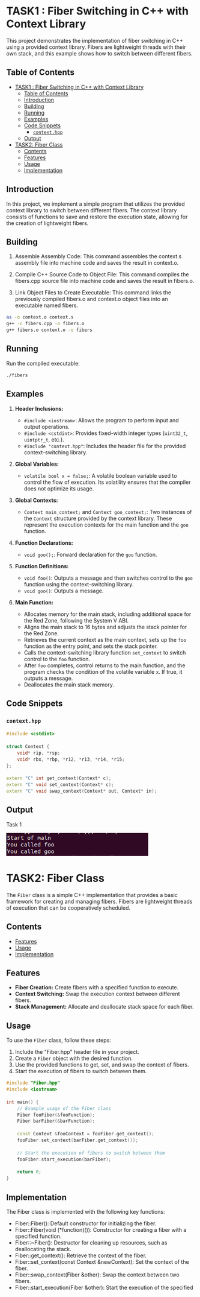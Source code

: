 # TASK1 : Fiber Switching in C++ with Context Library

This project demonstrates the implementation of fiber switching in C++ using a provided context library. Fibers are lightweight threads with their own stack, and this example shows how to switch between different fibers.

## Table of Contents
- [TASK1 : Fiber Switching in C++ with Context Library](#task1--fiber-switching-in-c-with-context-library)
  - [Table of Contents](#table-of-contents)
  - [Introduction](#introduction)
  - [Building](#building)
  - [Running](#running)
  - [Examples](#examples)
  - [Code Snippets](#code-snippets)
    - [`context.hpp`](#contexthpp)
  - [Output](#output)
- [TASK2: Fiber Class](#task2-fiber-class)
  - [Contents](#contents)
  - [Features](#features)
  - [Usage](#usage)
  - [Implementation](#implementation)

## Introduction

In this project, we implement a simple program that utilizes the provided context library to switch between different fibers. The context library consists of functions to save and restore the execution state, allowing for the creation of lightweight fibers.



## Building

1. Assemble Assembly Code:
This command assembles the context.s assembly file into machine code and saves the result in context.o.

2. Compile C++ Source Code to Object File:
This command compiles the fibers.cpp source file into machine code and saves the result in fibers.o.

3. Link Object Files to Create Executable:
This command links the previously compiled fibers.o and context.o object files into an executable named fibers. 

```bash
as -o context.o context.s
g++ -c fibers.cpp -o fibers.o
g++ fibers.o context.o -o fibers

```
## Running
Run the compiled executable:

```bash
./fibers

```

## Examples

1. **Header Inclusions:**
   - `#include <iostream>`: Allows the program to perform input and output operations.
   - `#include <cstdint>`: Provides fixed-width integer types (`uint32_t`, `uintptr_t`, etc.).
   - `#include "context.hpp"`: Includes the header file for the provided context-switching library.

2. **Global Variables:**
   - `volatile bool x = false;`: A volatile boolean variable used to control the flow of execution. Its volatility ensures that the compiler does not optimize its usage.

3. **Global Contexts:**
   - `Context main_context;` and `Context goo_context;`: Two instances of the `Context` structure provided by the context library. These represent the execution contexts for the main function and the `goo` function.

4. **Function Declarations:**
   - `void goo();`: Forward declaration for the `goo` function.

5. **Function Definitions:**
   - `void foo()`: Outputs a message and then switches control to the `goo` function using the context-switching library.
   - `void goo()`: Outputs a message.

6. **Main Function:**
   - Allocates memory for the main stack, including additional space for the Red Zone, following the System V ABI.
   - Aligns the main stack to 16 bytes and adjusts the stack pointer for the Red Zone.
   - Retrieves the current context as the main context, sets up the `foo` function as the entry point, and sets the stack pointer.
   - Calls the context-switching library function `set_context` to switch control to the `foo` function.
   - After `foo` completes, control returns to the main function, and the program checks the condition of the volatile variable `x`. If true, it outputs a message.
   - Deallocates the main stack memory.

## Code Snippets

### `context.hpp`

```cpp
#include <cstdint>

struct Context {
    void* rip, *rsp;
    void* rbx, *rbp, *r12, *r13, *r14, *r15;
};

extern "C" int get_context(Context* c);
extern "C" void set_context(Context* c);
extern "C" void swap_context(Context* out, Context* in);

```
## Output
Task 1

![Task 1 output](fiber.png)


# TASK2: Fiber Class

The `Fiber` class is a simple C++ implementation that provides a basic framework for creating and managing fibers. Fibers are lightweight threads of execution that can be cooperatively scheduled.

## Contents


- [Features](#features)
- [Usage](#usage)
- [Implementation](#implementation)





## Features

- **Fiber Creation:** Create fibers with a specified function to execute.
- **Context Switching:** Swap the execution context between different fibers.
- **Stack Management:** Allocate and deallocate stack space for each fiber.

## Usage

To use the `Fiber` class, follow these steps:

1. Include the "Fiber.hpp" header file in your project.
2. Create a `Fiber` object with the desired function.
3. Use the provided functions to get, set, and swap the context of fibers.
4. Start the execution of fibers to switch between them.

```cpp
#include "Fiber.hpp"
#include <iostream>

int main() {
    // Example usage of the Fiber class
    Fiber fooFiber(&fooFunction);
    Fiber barFiber(&barFunction);

    const Context &fooContext = fooFiber.get_context();
    fooFiber.set_context(barFiber.get_context());

    // Start the execution of fibers to switch between them
    fooFiber.start_execution(barFiber);

    return 0;
}


```

## Implementation
The Fiber class is implemented with the following key functions:

- Fiber::Fiber(): Default constructor for initializing the fiber.
- Fiber::Fiber(void (*function)()): Constructor for creating a fiber with a specified function.
- Fiber::~Fiber(): Destructor for cleaning up resources, such as deallocating the stack.
- Fiber::get_context(): Retrieve the context of the fiber.
- Fiber::set_context(const Context &newContext): Set the context of the fiber.
- Fiber::swap_context(Fiber &other): Swap the context between two fibers.
- Fiber::start_execution(Fiber &other): Start the execution of the specified 